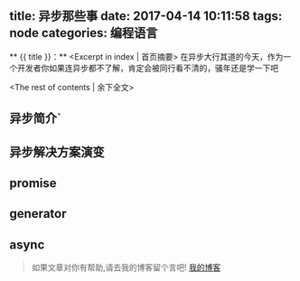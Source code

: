 title: 异步那些事
date: 2017-04-14 10:11:58
tags: node
categories: 编程语言
---
** {{ title }}：** <Excerpt in index | 首页摘要>
在异步大行其道的今天，作为一个开发者你如果连异步都不了解，肯定会被同行看不清的，骚年还是学一下吧
<!-- more -->
<The rest of contents | 余下全文>

## 异步简介`

## 异步解决方案演变

## promise

## generator

## async













> 如果文章对你有帮助,请去我的博客留个言吧! [我的博客][1]

[1]: http://geeksblog.cc
